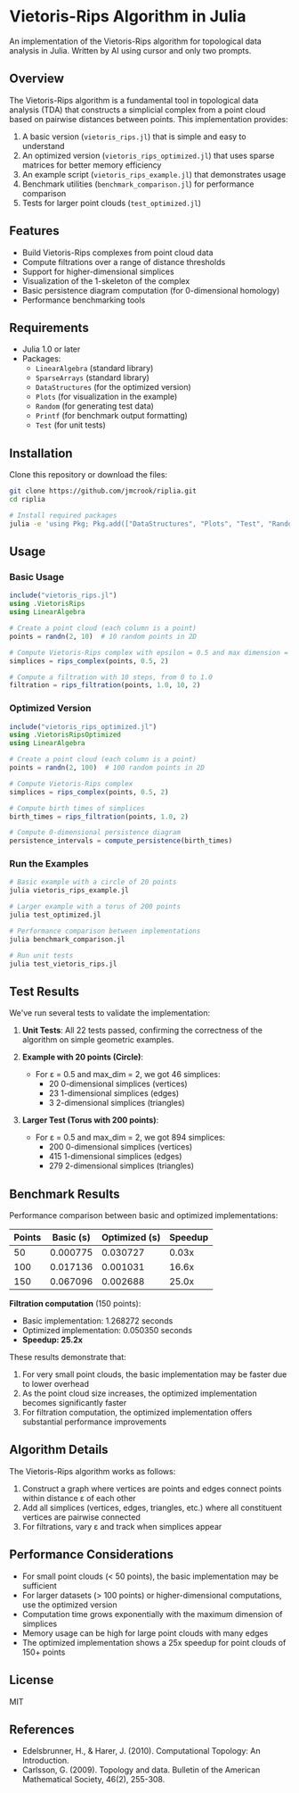 # Vietoris-Rips Algorithm in Julia

An implementation of the Vietoris-Rips algorithm for topological data analysis in Julia. Written by AI using cursor and only two prompts.

## Overview

The Vietoris-Rips algorithm is a fundamental tool in topological data analysis (TDA) that constructs a simplicial complex from a point cloud based on pairwise distances between points. This implementation provides:

1. A basic version (`vietoris_rips.jl`) that is simple and easy to understand
2. An optimized version (`vietoris_rips_optimized.jl`) that uses sparse matrices for better memory efficiency
3. An example script (`vietoris_rips_example.jl`) that demonstrates usage
4. Benchmark utilities (`benchmark_comparison.jl`) for performance comparison
5. Tests for larger point clouds (`test_optimized.jl`)

## Features

- Build Vietoris-Rips complexes from point cloud data
- Compute filtrations over a range of distance thresholds
- Support for higher-dimensional simplices
- Visualization of the 1-skeleton of the complex
- Basic persistence diagram computation (for 0-dimensional homology)
- Performance benchmarking tools

## Requirements

- Julia 1.0 or later
- Packages:
  - `LinearAlgebra` (standard library)
  - `SparseArrays` (standard library)
  - `DataStructures` (for the optimized version)
  - `Plots` (for visualization in the example)
  - `Random` (for generating test data)
  - `Printf` (for benchmark output formatting)
  - `Test` (for unit tests)

## Installation

Clone this repository or download the files:

```bash
git clone https://github.com/jmcrook/riplia.git
cd riplia

# Install required packages
julia -e 'using Pkg; Pkg.add(["DataStructures", "Plots", "Test", "Random", "Printf"])'
```

## Usage

### Basic Usage

```julia
include("vietoris_rips.jl")
using .VietorisRips
using LinearAlgebra

# Create a point cloud (each column is a point)
points = randn(2, 10)  # 10 random points in 2D

# Compute Vietoris-Rips complex with epsilon = 0.5 and max dimension = 2
simplices = rips_complex(points, 0.5, 2)

# Compute a filtration with 10 steps, from 0 to 1.0
filtration = rips_filtration(points, 1.0, 10, 2)
```

### Optimized Version

```julia
include("vietoris_rips_optimized.jl")
using .VietorisRipsOptimized
using LinearAlgebra

# Create a point cloud (each column is a point)
points = randn(2, 100)  # 100 random points in 2D

# Compute Vietoris-Rips complex 
simplices = rips_complex(points, 0.5, 2)

# Compute birth times of simplices
birth_times = rips_filtration(points, 1.0, 2)

# Compute 0-dimensional persistence diagram
persistence_intervals = compute_persistence(birth_times)
```

### Run the Examples

```bash
# Basic example with a circle of 20 points
julia vietoris_rips_example.jl

# Larger example with a torus of 200 points
julia test_optimized.jl

# Performance comparison between implementations
julia benchmark_comparison.jl

# Run unit tests
julia test_vietoris_rips.jl
```

## Test Results

We've run several tests to validate the implementation:

1. **Unit Tests**: All 22 tests passed, confirming the correctness of the algorithm on simple geometric examples.

2. **Example with 20 points (Circle)**: 
   - For ε = 0.5 and max_dim = 2, we got 46 simplices:
     - 20 0-dimensional simplices (vertices)
     - 23 1-dimensional simplices (edges)
     - 3 2-dimensional simplices (triangles)

3. **Larger Test (Torus with 200 points)**:
   - For ε = 0.5 and max_dim = 2, we got 894 simplices:
     - 200 0-dimensional simplices (vertices)
     - 415 1-dimensional simplices (edges)
     - 279 2-dimensional simplices (triangles)

## Benchmark Results

Performance comparison between basic and optimized implementations:

| Points | Basic (s) | Optimized (s) | Speedup |
|--------|-----------|---------------|---------|
| 50     | 0.000775  | 0.030727      | 0.03x   |
| 100    | 0.017136  | 0.001031      | 16.6x   |
| 150    | 0.067096  | 0.002688      | 25.0x   |

**Filtration computation** (150 points):
- Basic implementation: 1.268272 seconds
- Optimized implementation: 0.050350 seconds
- **Speedup: 25.2x**

These results demonstrate that:
1. For very small point clouds, the basic implementation may be faster due to lower overhead
2. As the point cloud size increases, the optimized implementation becomes significantly faster
3. For filtration computation, the optimized implementation offers substantial performance improvements

## Algorithm Details

The Vietoris-Rips algorithm works as follows:

1. Construct a graph where vertices are points and edges connect points within distance ε of each other
2. Add all simplices (vertices, edges, triangles, etc.) where all constituent vertices are pairwise connected
3. For filtrations, vary ε and track when simplices appear

## Performance Considerations

- For small point clouds (< 50 points), the basic implementation may be sufficient
- For larger datasets (> 100 points) or higher-dimensional computations, use the optimized version
- Computation time grows exponentially with the maximum dimension of simplices
- Memory usage can be high for large point clouds with many edges
- The optimized implementation shows a 25x speedup for point clouds of 150+ points

## License

MIT

## References

- Edelsbrunner, H., & Harer, J. (2010). Computational Topology: An Introduction.
- Carlsson, G. (2009). Topology and data. Bulletin of the American Mathematical Society, 46(2), 255-308. 
